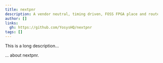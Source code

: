```yaml
---
title: nextpnr
description: A vendor neutral, timing driven, FOSS FPGA place and route tool
author: []
links:
  gh: https://github.com/YosysHQ/nextpnr
tags: []
---
```


This is a long description...
<!--more-->
... about nextpnr.
